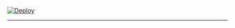 [![Deploy](https://www.herokucdn.com/deploy/button.svg)](https://dashboard.heroku.com/new?template=https://github.com/ramrk399/JANI-RP-LOVRR-413)

---

